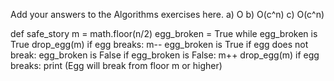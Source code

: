 Add your answers to the Algorithms exercises here.
a) O
b) O(c^n)
c) O(c^n)

def safe_story
m = math.floor(n/2)
egg_broken = True 
while egg_broken is True
  drop_egg(m)
  if egg breaks:
    m--
    egg_broken is True
  if egg does not break:
    egg_broken is False
if egg_broken is False:
  m++
  drop_egg(m)
  if egg breaks:
   print (Egg will break from floor m or higher)